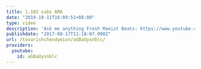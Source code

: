 ```yaml
---
title: 1,102 subs AMA
date: "2019-10-11T16:09:51+08:00"
type: video
description: 'Ask me anything Fresh Maoist Beats: https://www.youtube.com/watch?v=OjNpRbNdR7E'
publishdate: "2017-08-17T11:18:07.000Z"
url: /tovarishchendymion/aGBaUysnblc/
providers:
  youtube:
    id: aGBaUysnblc
---
```

